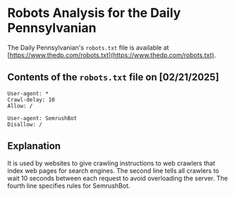 # Robots Analysis for the Daily Pennsylvanian

The Daily Pennsylvanian's `robots.txt` file is available at
[https://www.thedp.com/robots.txt](https://www.thedp.com/robots.txt).

## Contents of the `robots.txt` file on [02/21/2025]

```
User-agent: *
Crawl-delay: 10
Allow: /

User-agent: SemrushBot
Disallow: /
```

## Explanation

It is used by websites to give crawling instructions to web crawlers that index web pages for search engines. The second line tells all crawlers to wait 10 seconds between each request to avoid overloading the server.
The fourth line specifies rules for SemrushBot.

